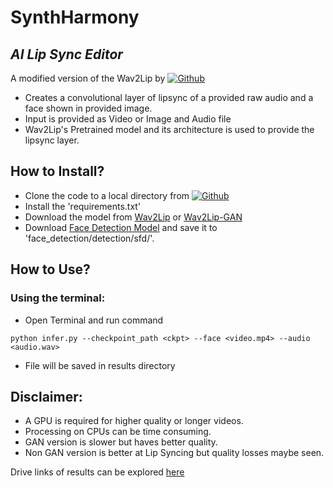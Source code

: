 # SynthHarmony 
## _AI Lip Sync Editor_
A modified version of the Wav2Lip by [![Github](https://svgshare.com/i/11Nt.svg)](https://github.com/Rudrabha/Wav2Lip)

- Creates a convolutional layer of lipsync of a provided raw audio and a face shown in provided image.
- Input is provided as Video or Image and Audio file
- Wav2Lip's Pretrained model and its architecture is used to provide the lipsync layer.


## How to Install?

- Clone the code to a local directory from [![Github](https://svgshare.com/i/11Nt.svg)](https://github.com/thecodebloodedguy/SynthHarmony)
- Install the 'requirements.txt' 
- Download the model from [Wav2Lip](https://iiitaphyd-my.sharepoint.com/personal/radrabha_m_research_iiit_ac_in/_layouts/15/onedrive.aspx?id=%2Fpersonal%2Fradrabha%5Fm%5Fresearch%5Fiiit%5Fac%5Fin%2FDocuments%2FWav2Lip%5FModels%2Fwav2lip%2Epth&parent=%2Fpersonal%2Fradrabha%5Fm%5Fresearch%5Fiiit%5Fac%5Fin%2FDocuments%2FWav2Lip%5FModels&ga=1) or [Wav2Lip-GAN](https://iiitaphyd-my.sharepoint.com/personal/radrabha_m_research_iiit_ac_in/_layouts/15/onedrive.aspx?id=%2Fpersonal%2Fradrabha%5Fm%5Fresearch%5Fiiit%5Fac%5Fin%2FDocuments%2FWav2Lip%5FModels%2Fwav2lip%5Fgan%2Epth&parent=%2Fpersonal%2Fradrabha%5Fm%5Fresearch%5Fiiit%5Fac%5Fin%2FDocuments%2FWav2Lip%5FModels&ga=1)
- Download [Face Detection Model](https://www.adrianbulat.com/downloads/python-fan/s3fd-619a316812.pth) and save it to 'face_detection/detection/sfd/'.

## How to Use?

### Using the terminal:
- Open Terminal and run command
```
python infer.py --checkpoint_path <ckpt> --face <video.mp4> --audio <audio.wav> 
```
- File will be saved in results directory

## Disclaimer: 
- A GPU is required for higher quality or longer videos.
- Processing on CPUs can be time consuming.
- GAN version is slower but haves better quality.
- Non GAN version is better at Lip Syncing but quality losses maybe seen.


Drive links of results can be explored [here](https://drive.google.com/drive/folders/1AWaJXooF3seizCwurG-oMh_qwWeiymZf?usp=sharing)
